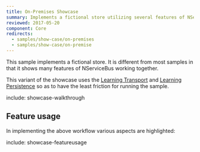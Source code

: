 ```yaml
---
title: On-Premises Showcase
summary: Implements a fictional store utilizing several features of NServiceBus.
reviewed: 2017-05-20
component: Core
redirects:
  - samples/show-case/on-premises
  - samples/show-case/on-premise
---
```


This sample implements a fictional store. It is different from most samples in that it shows many features of NServiceBus working together.

This variant of the showcase uses the [Learning Transport](/transports/learning/) and [Learning Persistence](/persistence/learning/) so as to have the least friction for running the sample.

include: showcase-walkthrough


## Feature usage

In implementing the above workflow various aspects are highlighted:


include: showcase-featureusage

